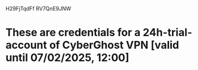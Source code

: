 H29FjTqdFf
RV7QnE9JNW
# These are credentials for a 24h-trial-account of CyberGhost VPN [valid until 07/02/2025, 12:00]
